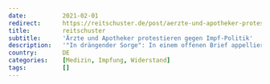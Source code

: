 ```yaml
---
date:          2021-02-01
redirect:      https://reitschuster.de/post/aerzte-und-apotheker-protestieren-gegen-impf-politik/
title:         reitschuster
subtitle:      'Ärzte und Apotheker protestieren gegen Impf-Politik'
description:   '"In drängender Sorge": In einem offenen Brief appellieren mehr als 200 Ärzte, Apotheker und Wissenschaftler an ihre Standesvertretungen, angemessen über die Risiken der Impfung aufzuklären und die Impfkampagne in ihrer aktuellen Form nicht mehr zu unterstützen.'
country:       DE
categories:    [Medizin, Impfung, Widerstand]
tags:          []
---
```


